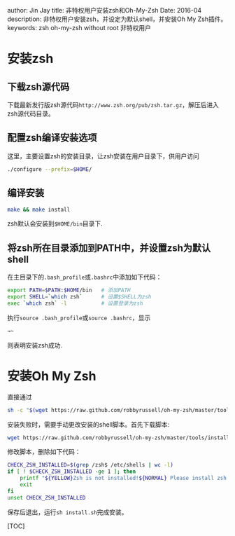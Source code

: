 author: Jin Jay
title: 非特权用户安装zsh和Oh-My-Zsh
Date: 2016-04
description: 非特权用户安装zsh，并设定为默认shell，并安装Oh My Zsh插件。
keywords: zsh
          oh-my-zsh
          without root
          非特权用户

# 安装zsh
## 下载zsh源代码
下载最新发行版zsh源代码`http://www.zsh.org/pub/zsh.tar.gz`，解压后进入zsh源代码目录。

## 配置zsh编译安装选项
这里，主要设置zsh的安装目录，让zsh安装在用户目录下，供用户访问
```bash
./configure --prefix=$HOME/
```

## 编译安装
```bash
make && make install
```
zsh默认会安装到`$HOME/bin`目录下.

## 将zsh所在目录添加到PATH中，并设置zsh为默认shell
在主目录下的`.bash_profile`或`.bashrc`中添加如下代码：
```bash
export PATH=$PATH:$HOME/bin   # 添加PATH
export SHELL=`which zsh`      # 设置$SHELL为zsh
exec `which zsh` -l           # 设置登录为zsh
```
执行`source .bash_profile`或`source .bashrc`，显示
```sh
→~
```
则表明安装zsh成功.

# 安装Oh My Zsh
直接通过
```sh
sh -c "$(wget https://raw.github.com/robbyrussell/oh-my-zsh/master/tools/install.sh -O -)"
```

安装失败时，需要手动更改安装的shell脚本。首先下载脚本:

```sh
wget https://raw.github.com/robbyrussell/oh-my-zsh/master/tools/install.sh
```

修改脚本，删除如下代码：
```sh
CHECK_ZSH_INSTALLED=$(grep /zsh$ /etc/shells | wc -l)
if [ ! $CHECK_ZSH_INSTALLED -ge 1 ]; then
    printf "${YELLOW}Zsh is not installed!${NORMAL} Please install zsh first!\n"
    exit
fi
unset CHECK_ZSH_INSTALLED
```

保存后退出，运行`sh install.sh`完成安装。


[TOC]
